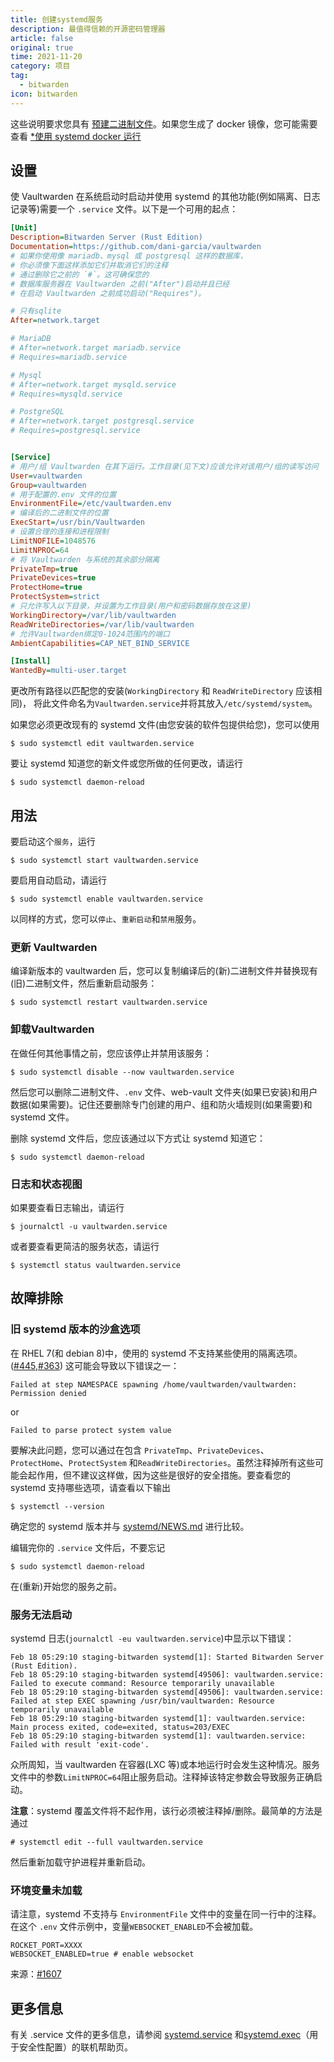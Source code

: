 ```yaml
---
title: 创建systemd服务
description: 最值得信赖的开源密码管理器 
article: false
original: true
time: 2021-11-20
category: 项目
tag:
  - bitwarden
icon: bitwarden
---
```


这些说明要求您具有 [预建二进制文件](Pre-built-binaries)。如果您生成了 docker 镜像，您可能需要查看 [*使用 systemd docker 运行](Running-with-systemd-docker.md)

## 设置

使 Vaultwarden 在系统启动时启动并使用 systemd 的其他功能(例如隔离、日志记录等)需要一个 `.service` 文件。以下是一个可用的起点：

```ini
[Unit]
Description=Bitwarden Server (Rust Edition)
Documentation=https://github.com/dani-garcia/vaultwarden
# 如果你使用像 mariadb、mysql 或 postgresql 这样的数据库，
# 你必须像下面这样添加它们并取消它们的注释
# 通过删除它之前的 `#`。这可确保您的
# 数据库服务器在 Vaultwarden 之前("After")启动并且已经
# 在启动 Vaultwarden 之前成功启动("Requires")。

# 只有sqlite
After=network.target

# MariaDB
# After=network.target mariadb.service
# Requires=mariadb.service

# Mysql
# After=network.target mysqld.service
# Requires=mysqld.service

# PostgreSQL
# After=network.target postgresql.service
# Requires=postgresql.service


[Service]
# 用户/组 Vaultwarden 在其下运行。工作目录(见下文)应该允许对该用户/组的读写访问
User=vaultwarden
Group=vaultwarden
# 用于配置的.env 文件的位置
EnvironmentFile=/etc/vaultwarden.env
# 编译后的二进制文件的位置
ExecStart=/usr/bin/Vaultwarden
# 设置合理的连接和进程限制
LimitNOFILE=1048576
LimitNPROC=64
# 将 Vaultwarden 与系统的其余部分隔离
PrivateTmp=true
PrivateDevices=true
ProtectHome=true
ProtectSystem=strict
# 只允许写入以下目录，并设置为工作目录(用户和密码数据存放在这里)
WorkingDirectory=/var/lib/vaultwarden
ReadWriteDirectories=/var/lib/vaultwarden
# 允许Vaultwarden绑定0-1024范围内的端口
AmbientCapabilities=CAP_NET_BIND_SERVICE

[Install]
WantedBy=multi-user.target
```

更改所有路径以匹配您的安装(`WorkingDirectory` 和 `ReadWriteDirectory` 应该相同)，
将此文件命名为`Vaultwarden.service`并将其放入`/etc/systemd/system`。

如果您必须更改现有的 systemd 文件(由您安装的软件包提供给您)，您可以使用

```
$ sudo systemctl edit vaultwarden.service
```

要让 systemd 知道您的新文件或您所做的任何更改，请运行

```
$ sudo systemctl daemon-reload
```

## 用法

要启动这个`服务`，运行

```
$ sudo systemctl start vaultwarden.service
```

要启用自动启动，请运行

```
$ sudo systemctl enable vaultwarden.service
```

以同样的方式，您可以`停止`、`重新启动`和`禁用`服务。

### 更新 Vaultwarden

编译新版本的 vaultwarden 后，您可以复制编译后的(新)二进制文件并替换现有(旧)二进制文件，然后重新启动服务：

```
$ sudo systemctl restart vaultwarden.service
```

### 卸载Vaultwarden

在做任何其他事情之前，您应该停止并禁用该服务：

```
$ sudo systemctl disable --now vaultwarden.service
```

然后您可以删除二进制文件、`.env` 文件、web-vault 文件夹(如果已安装)和用户数据(如果需要)。记住还要删除专门创建的用户、组和防火墙规则(如果需要)和 systemd 文件。

删除 systemd 文件后，您应该通过以下方式让 systemd 知道它：

```
$ sudo systemctl daemon-reload
```

### 日志和状态视图

如果要查看日志输出，请运行

```
$ journalctl -u vaultwarden.service
```

或者要查看更简洁的服务状态，请运行

```
$ systemctl status vaultwarden.service
```

## 故障排除

### 旧 systemd 版本的沙盒选项

在 RHEL 7(和 debian 8)中，使用的 systemd 不支持某些使用的隔离选项。 ([#445](https://github.com/dani-garcia/vaultwarden/issues/445),[#363](https://github.com/dani-garcia/vaultwarden/issues/363))
这可能会导致以下错误之一：

```
Failed at step NAMESPACE spawning /home/vaultwarden/vaultwarden: Permission denied
```

or

```
Failed to parse protect system value
```

要解决此问题，您可以通过在包含
`PrivateTmp`、`PrivateDevices`、`ProtectHome`、`ProtectSystem` 和`ReadWriteDirectories`。虽然注释掉所有这些可能会起作用，但不建议这样做，因为这些是很好的安全措施。要查看您的 systemd 支持哪些选项，请查看以下输出

```
$ systemctl --version
```

确定您的 systemd 版本并与 [systemd/NEWS.md](https://github.com/systemd/systemd/blob/master/NEWS) 进行比较。

编辑完你的 `.service` 文件后，不要忘记

```
$ sudo systemctl daemon-reload
```

在(重新)开始您的服务之前。

### 服务无法启动

systemd 日志(`journalctl -eu vaultwarden.service`)中显示以下错误：

```
Feb 18 05:29:10 staging-bitwarden systemd[1]: Started Bitwarden Server (Rust Edition).
Feb 18 05:29:10 staging-bitwarden systemd[49506]: vaultwarden.service: Failed to execute command: Resource temporarily unavailable
Feb 18 05:29:10 staging-bitwarden systemd[49506]: vaultwarden.service: Failed at step EXEC spawning /usr/bin/vaultwarden: Resource temporarily unavailable
Feb 18 05:29:10 staging-bitwarden systemd[1]: vaultwarden.service: Main process exited, code=exited, status=203/EXEC
Feb 18 05:29:10 staging-bitwarden systemd[1]: vaultwarden.service: Failed with result 'exit-code'.
```

众所周知，当 vaultwarden 在容器(LXC 等)或本地运行时会发生这种情况。服务文件中的参数`LimitNPROC=64`阻止服务启动。注释掉该特定参数会导致服务正确启动。

**注意**：systemd 覆盖文件将不起作用，该行必须被注释掉/删除。最简单的方法是通过

```
# systemctl edit --full vaultwarden.service
```

然后重新加载守护进程并重新启动。

### 环境变量未加载

请注意，systemd 不支持与 `EnvironmentFile` 文件中的变量在同一行中的注释。在这个 `.env` 文件示例中，变量`WEBSOCKET_ENABLED`不会被加载。

```
ROCKET_PORT=XXXX
WEBSOCKET_ENABLED=true # enable websocket
```

来源：[#1607](/dani-garcia/vaultwarden/issues/1607)

## 更多信息

有关 .service 文件的更多信息，请参阅 [systemd.service](https://www.freedesktop.org/software/systemd/man/systemd.service.html) 和[systemd.exec](https://www.freedesktop.org/software/systemd/man/systemd.exec.html)（用于安全性配置）的联机帮助页。
